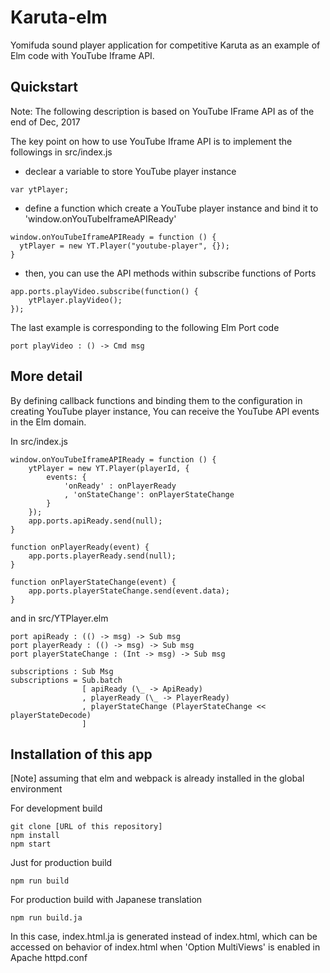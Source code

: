 # Karuta-elm

Yomifuda sound player application for competitive Karuta as an example of Elm code with YouTube Iframe API.

## Quickstart

Note: The following description is based on YouTube IFrame API as of the end of Dec, 2017

The key point on how to use YouTube Iframe API is to implement the followings in src/index.js

  - declear a variable to store YouTube player instance

  `var ytPlayer;`

  - define a function which create a YouTube player instance and bind it to 'window.onYouTubeIframeAPIReady'

```
window.onYouTubeIframeAPIReady = function () {
  ytPlayer = new YT.Player("youtube-player", {});
}
```

  - then, you can use the API methods within subscribe functions of Ports

```
app.ports.playVideo.subscribe(function() {
    ytPlayer.playVideo();
});
```

The last example is corresponding to the following Elm Port code

`port playVideo : () -> Cmd msg`

## More detail
By defining callback functions and binding them to the configuration in creating YouTube player instance,
You can receive the YouTube API events in the Elm domain.

In src/index.js

```
window.onYouTubeIframeAPIReady = function () {
    ytPlayer = new YT.Player(playerId, {
        events: {
            'onReady' : onPlayerReady
            , 'onStateChange': onPlayerStateChange
        }
    });
    app.ports.apiReady.send(null);
}

function onPlayerReady(event) {
    app.ports.playerReady.send(null);
}

function onPlayerStateChange(event) {
    app.ports.playerStateChange.send(event.data);
}
```

and in src/YTPlayer.elm

```
port apiReady : (() -> msg) -> Sub msg
port playerReady : (() -> msg) -> Sub msg
port playerStateChange : (Int -> msg) -> Sub msg

subscriptions : Sub Msg
subscriptions = Sub.batch
                [ apiReady (\_ -> ApiReady)
                , playerReady (\_ -> PlayerReady)
                , playerStateChange (PlayerStateChange << playerStateDecode)
                ]
```

## Installation of this app

[Note] assuming that elm and webpack is already installed in the global environment

For development build

```
git clone [URL of this repository]
npm install
npm start
```

Just for production build

`npm run build`

For production build with Japanese translation

`npm run build.ja`

In this case, index.html.ja is generated instead of index.html, which can be accessed on behavior
of index.html when 'Option MultiViews' is enabled in Apache httpd.conf



